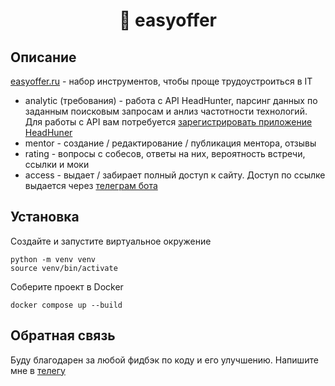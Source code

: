 <h1 align="center"> 👾 easyoffer </h1>

## Описание
[easyoffer.ru](https://easyoffer.ru) - набор инструментов, чтобы проще трудоустроиться в IT
- analytic (требования) - работа с API HeadHunter, парсинг данных по заданным поисковым запросам и анлиз частотности технологий. Для работы с API вам потребуется [зарегистрировать приложение HeadHuner](https://dev.hh.ru/)
- mentor - создание / редактирование / публикация ментора, отзывы
- rating - вопросы с собесов, ответы на них, вероятность встречи, ссылки и моки
- access - выдает / забирает полный доступ к сайту. Доступ по ссылке выдается через [телеграм бота](https://easyoffer.ru)

## Установка
Создайте и запустите виртуальное окружение
```
python -m venv venv
source venv/bin/activate
```
Соберите проект в Docker
```
docker compose up --build
```

## Обратная связь
Буду благодарен за любой фидбэк по коду и его улучшению. Напишите мне в [телегу](https://t.me/kivaiko)